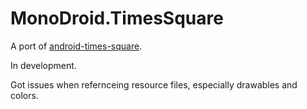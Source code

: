 MonoDroid.TimesSquare
=====================

A port of [android-times-square](https://github.com/square/android-times-square).

In development.

Got issues when refernceing resource files, especially drawables and colors.
